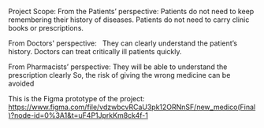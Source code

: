 Project Scope:
From the Patients’ perspective:
  Patients do not need to keep remembering their history of diseases.
  Patients do not need to carry clinic books or prescriptions.
  
  
 From Doctors' perspective:
  They can clearly understand the patient’s history.
  Doctors can treat critically ill patients quickly.


From Pharmacists’ perspective:
  They will be able to understand the prescription clearly
  So, the risk of giving the wrong medicine can be avoided



This is the Figma prototype of the project:
https://www.figma.com/file/vdzwbcvRCaU3pk12ORNnSF/new_medico(Final)?node-id=0%3A1&t=uF4P1JprkKm8ck4f-1



